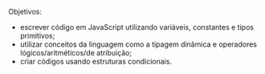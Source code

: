 
Objetivos:
- escrever código em JavaScript utilizando variáveis, constantes e tipos primitivos;
- utilizar conceitos da linguagem como a tipagem dinâmica e operadores lógicos/aritméticos/de atribuição;
- criar códigos usando estruturas condicionais.
